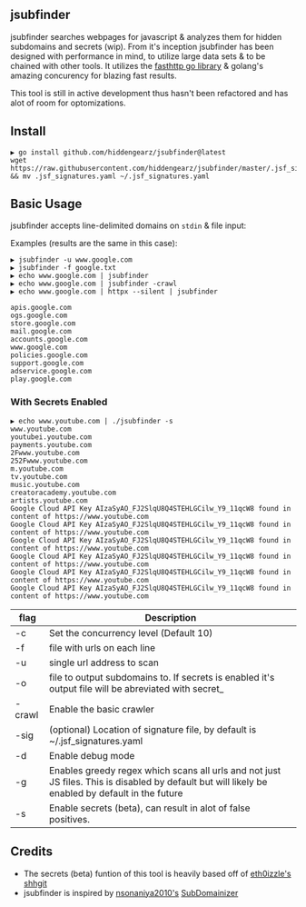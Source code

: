 ## jsubfinder

jsubfinder searches webpages for javascript & analyzes them for hidden subdomains and secrets (wip). From it's inception jsubfinder has been designed with performance in mind, to utilize large data sets & to be chained with other tools. It utilizes the [fasthttp go library](https://github.com/valyala/fasthttp) & golang's amazing concurency for blazing fast results.

This tool is still in active development thus hasn't been refactored and has alot of room for optomizations.

## Install

```
▶ go install github.com/hiddengearz/jsubfinder@latest
wget https://raw.githubusercontent.com/hiddengearz/jsubfinder/master/.jsf_signatures.yaml && mv .jsf_signatures.yaml ~/.jsf_signatures.yaml
```

## Basic Usage

jsubfinder accepts line-delimited domains on `stdin` & file input:

Examples (results are the same in this case):
```
▶ jsubfinder -u www.google.com
▶ jsubfinder -f google.txt
▶ echo www.google.com | jsubfinder
▶ echo www.google.com | jsubfinder -crawl
▶ echo www.google.com | httpx --silent | jsubfinder

apis.google.com
ogs.google.com
store.google.com
mail.google.com
accounts.google.com
www.google.com
policies.google.com
support.google.com
adservice.google.com
play.google.com
```

### With Secrets Enabled

```
▶ echo www.youtube.com | ./jsubfinder -s
www.youtube.com
youtubei.youtube.com
payments.youtube.com
2Fwww.youtube.com
252Fwww.youtube.com
m.youtube.com
tv.youtube.com
music.youtube.com
creatoracademy.youtube.com
artists.youtube.com
Google Cloud API Key AIzaSyAO_FJ2SlqU8Q4STEHLGCilw_Y9_11qcW8 found in content of https://www.youtube.com
Google Cloud API Key AIzaSyAO_FJ2SlqU8Q4STEHLGCilw_Y9_11qcW8 found in content of https://www.youtube.com
Google Cloud API Key AIzaSyAO_FJ2SlqU8Q4STEHLGCilw_Y9_11qcW8 found in content of https://www.youtube.com
Google Cloud API Key AIzaSyAO_FJ2SlqU8Q4STEHLGCilw_Y9_11qcW8 found in content of https://www.youtube.com
Google Cloud API Key AIzaSyAO_FJ2SlqU8Q4STEHLGCilw_Y9_11qcW8 found in content of https://www.youtube.com
Google Cloud API Key AIzaSyAO_FJ2SlqU8Q4STEHLGCilw_Y9_11qcW8 found in content of https://www.youtube.com
```

flag          | Description
------------- | -------------
-c            | Set the concurrency level (Default 10)
-f            | file with urls on each line
-u            | single url address to scan
-o            | file to output subdomains to. If secrets is enabled it's output file will be abreviated with secret_
-crawl        | Enable the basic crawler
-sig          | (optional) Location of signature file, by default is ~/.jsf_signatures.yaml
-d            | Enable debug mode
-g            | Enables greedy regex which scans all urls and not just JS files. This is disabled by default but will likely be enabled by default in the future
-s            | Enable secrets (beta), can result in alot of false positives.

## Credits

* The secrets (beta) funtion of this tool is heavily based off of [eth0izzle's](https://github.com/eth0izzle) [shhgit](https://github.com/eth0izzle/shhgit)
* jsubfinder is inspired by [nsonaniya2010's](https://github.com/nsonaniya2010) [SubDomainizer](https://github.com/nsonaniya2010/SubDomainizer)
